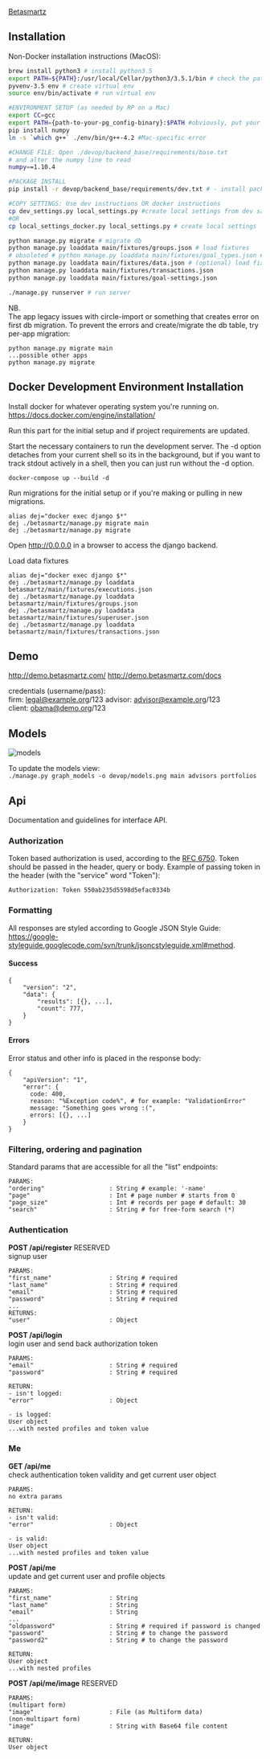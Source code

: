 [Betasmartz](http://betasmartz.com)



## Installation
Non-Docker installation instructions (MacOS):
```sh
brew install python3 # install python3.5
export PATH=${PATH}:/usr/local/Cellar/python3/3.5.1/bin # check the path
pyvenv-3.5 env # create virtual env
source env/bin/activate # run virtual env

#ENVIRONMENT SETUP (as needed by RP on a Mac)
export CC=gcc
export PATH={path-to-your-pg_config-binary}:$PATH #obviously, put your own path in there. My export was export PATH=/Applications/Postgres.app/Contents/Versions/latest/bin:$PATH 
pip install numpy
ln -s `which g++` ./env/bin/g++-4.2 #Mac-specific error

#CHANGE FILE: Open ./devop/backend_base/requirements/base.txt
# and alter the numpy line to read
numpy==1.10.4

#PACKAGE INSTALL
pip install -r devop/backend_base/requirements/dev.txt # - install packages

#COPY SETTINGS: Use dev instructions OR docker instructions
cp dev_settings.py local_settings.py #create local settings from dev sample
#OR
cp local_settings_docker.py local_settings.py # create local settings

python manage.py migrate # migrate db
python manage.py loaddata main/fixtures/groups.json # load fixtures
# obsoleted # python manage.py loaddata main/fixtures/goal_types.json # load fixtures
python manage.py loaddata main/fixtures/data.json # (optional) load fixtures (data.json.gz)
python manage.py loaddata main/fixtures/transactions.json
python manage.py loaddata main/fixtures/goal-settings.json

./manage.py runserver # run server
```

NB.  
The app legacy issues with circle-import or something 
that creates error on first db migration.
To prevent the errors and create/migrate the db table, try per-app migration:
```
python manage.py migrate main
...possible other apps
python manage.py migrate
```


## Docker Development Environment Installation
Install docker for whatever operating system you're running on.  https://docs.docker.com/engine/installation/

Run this part for the initial setup and if project requirements are updated.


Start the necessary containers to run the development server.  The -d option detaches from your current shell so its in the background, but if you want to track stdout actively in a shell, then you can just run without the -d option.
````shell
docker-compose up --build -d
````


Run migrations for the initial setup or if you're making or pulling in new migrations.
````shell
alias dej="docker exec django $*"
dej ./betasmartz/manage.py migrate main
dej ./betasmartz/manage.py migrate
````

Open http://0.0.0.0 in a browser to access the django backend.


Load data fixtures
````shell
alias dej="docker exec django $*"
dej ./betasmartz/manage.py loaddata betasmartz/main/fixtures/executions.json
dej ./betasmartz/manage.py loaddata betasmartz/main/fixtures/groups.json
dej ./betasmartz/manage.py loaddata betasmartz/main/fixtures/superuser.json
dej ./betasmartz/manage.py loaddata betasmartz/main/fixtures/transactions.json
````



## Demo
http://demo.betasmartz.com/
http://demo.betasmartz.com/docs  

credentials (username/pass):  
firm: legal@example.org/123
advisor: advisor@example.org/123  
client: obama@demo.org/123  



## Models
![models](devop/models.png)

To update the models view:  
`./manage.py graph_models -o devop/models.png main advisors portfolios`



## Api
Documentation and guidelines for interface API.


### Authorization

Token based authorization is used, according to the [RFC 6750](http://tools.ietf.org/html/rfc6750). Token should be passed in the header, query or body. Example of passing token in the header (with the "service" word "Token"):
```
Authorization: Token 550ab235d5598d5efac0334b
```


### Formatting
All responses are styled according to Google JSON Style Guide:  
https://google-styleguide.googlecode.com/svn/trunk/jsoncstyleguide.xml#method.  

#### Success
```
{
    "version": "2",
    "data": {
        "results": [{}, ...],
        "count": 777,
    }
}
```


#### Errors
Error status and other info is placed in the response body:  
```
{
    "apiVersion": "1",
    "error": {
      code: 400,
      reason: "%Exception code%", # for example: "ValidationError"
      message: "Something goes wrong :(",
      errors: [{}, ...]
    }
}
```


### Filtering, ordering and pagination

Standard params that are accessible for all the "list" endpoints:
```
PARAMS:
"ordering"                  : String # example: '-name'
"page"                      : Int # page number # starts from 0
"page_size"                 : Int # records per page # default: 30
"search"                    : String # for free-form search (*)
```


### Authentication

**POST /api/register**  RESERVED  
signup user
```
PARAMS:
"first_name"                : String # required
"last_name"                 : String # required
"email"                     : String # required
"password"                  : String # required
...
RETURNS:
"user"                      : Object
```

**POST /api/login**  
login user and send back authorization token
```
PARAMS:
"email"                     : String # required
"password"                  : String # required

RETURN:
- isn't logged:
"error"                     : Object

- is logged:
User object
...with nested profiles and token value
```


### Me

**GET /api/me**  
check authentication token validity and get current user object
```
PARAMS:
no extra params

RETURN:
- isn't valid:
"error"                     : Object

- is valid:
User object
...with nested profiles and token value
```


**POST /api/me**  
update and get current user and profile objects
```
PARAMS:
"first_name"                : String
"last_name"                 : String
"email"                     : String
...
"oldpassword"               : String # required if password is changed
"password"                  : String # to change the password
"password2"                 : String # to change the password

RETURN:
User object
...with nested profiles
```

**POST /api/me/image**  RESERVED  
```
PARAMS:
(multipart form)
"image"                     : File (as Multiform data)
(non-multipart form)
"image"                     : String with Base64 file content

RETURN:
User object
```

